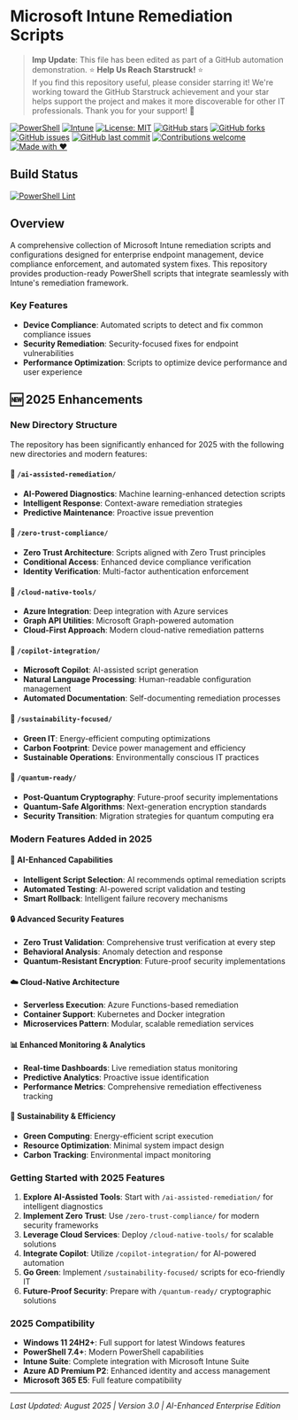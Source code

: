 # Microsoft Intune Remediation Scripts

> **Imp Update**: This file has been edited as part of a GitHub automation demonstration.
> ⭐ **Help Us Reach Starstruck!** ⭐  
> If you find this repository useful, please consider starring it! We're working toward the GitHub Starstruck achievement and your star helps support the project and makes it more discoverable for other IT professionals. Thank you for your support! 🚀

[![PowerShell](https://img.shields.io/badge/PowerShell-5391FE?style=for-the-badge&logo=powershell&logoColor=white)](https://docs.microsoft.com/en-us/powershell/) [![Intune](https://img.shields.io/badge/Microsoft_Intune-0078D4?style=for-the-badge&logo=microsoft&logoColor=white)](https://intune.microsoft.com/) [![License: MIT](https://img.shields.io/badge/License-MIT-yellow.svg?style=for-the-badge)](https://opensource.org/licenses/MIT)
[![GitHub stars](https://img.shields.io/github/stars/a-ariff/intune-remediation-scripts?style=for-the-badge&logo=github)](https://github.com/a-ariff/intune-remediation-scripts/stargazers) [![GitHub forks](https://img.shields.io/github/forks/a-ariff/intune-remediation-scripts?style=for-the-badge&logo=github)](https://github.com/a-ariff/intune-remediation-scripts/network) [![GitHub issues](https://img.shields.io/github/issues/a-ariff/intune-remediation-scripts?style=for-the-badge&logo=github)](https://github.com/a-ariff/intune-remediation-scripts/issues)
[![GitHub last commit](https://img.shields.io/github/last-commit/a-ariff/intune-remediation-scripts?style=for-the-badge&logo=github)](https://github.com/a-ariff/intune-remediation-scripts/commits/main) [![Contributions welcome](https://img.shields.io/badge/Contributions-welcome-brightgreen.svg?style=for-the-badge)](https://github.com/a-ariff/intune-remediation-scripts/blob/main/CONTRIBUTING.md) [![Made with ❤️](https://img.shields.io/badge/Made%20with-❤️-red.svg?style=for-the-badge)](https://github.com/a-ariff)

## Build Status
[![PowerShell Lint](https://github.com/a-ariff/intune-remediation-scripts/actions/workflows/ps-lint.yml/badge.svg?branch=main)](https://github.com/a-ariff/intune-remediation-scripts/actions/workflows/ps-lint.yml)

## Overview
A comprehensive collection of Microsoft Intune remediation scripts and configurations designed for enterprise endpoint management, device compliance enforcement, and automated system fixes. This repository provides production-ready PowerShell scripts that integrate seamlessly with Intune's remediation framework.

### Key Features
- **Device Compliance**: Automated scripts to detect and fix common compliance issues
- **Security Remediation**: Security-focused fixes for endpoint vulnerabilities
- **Performance Optimization**: Scripts to optimize device performance and user experience

## 🆕 2025 Enhancements

### New Directory Structure
The repository has been significantly enhanced for 2025 with the following new directories and modern features:

#### 📁 `/ai-assisted-remediation/`
- **AI-Powered Diagnostics**: Machine learning-enhanced detection scripts
- **Intelligent Response**: Context-aware remediation strategies
- **Predictive Maintenance**: Proactive issue prevention

#### 📁 `/zero-trust-compliance/`
- **Zero Trust Architecture**: Scripts aligned with Zero Trust principles
- **Conditional Access**: Enhanced device compliance verification
- **Identity Verification**: Multi-factor authentication enforcement

#### 📁 `/cloud-native-tools/`
- **Azure Integration**: Deep integration with Azure services
- **Graph API Utilities**: Microsoft Graph-powered automation
- **Cloud-First Approach**: Modern cloud-native remediation patterns

#### 📁 `/copilot-integration/`
- **Microsoft Copilot**: AI-assisted script generation
- **Natural Language Processing**: Human-readable configuration management
- **Automated Documentation**: Self-documenting remediation processes

#### 📁 `/sustainability-focused/`
- **Green IT**: Energy-efficient computing optimizations
- **Carbon Footprint**: Device power management and efficiency
- **Sustainable Operations**: Environmentally conscious IT practices

#### 📁 `/quantum-ready/`
- **Post-Quantum Cryptography**: Future-proof security implementations
- **Quantum-Safe Algorithms**: Next-generation encryption standards
- **Security Transition**: Migration strategies for quantum computing era

### Modern Features Added in 2025

#### 🤖 AI-Enhanced Capabilities
- **Intelligent Script Selection**: AI recommends optimal remediation scripts
- **Automated Testing**: AI-powered script validation and testing
- **Smart Rollback**: Intelligent failure recovery mechanisms

#### 🔒 Advanced Security Features
- **Zero Trust Validation**: Comprehensive trust verification at every step
- **Behavioral Analysis**: Anomaly detection and response
- **Quantum-Resistant Encryption**: Future-proof security implementations

#### ☁️ Cloud-Native Architecture
- **Serverless Execution**: Azure Functions-based remediation
- **Container Support**: Kubernetes and Docker integration
- **Microservices Pattern**: Modular, scalable remediation services

#### 📊 Enhanced Monitoring & Analytics
- **Real-time Dashboards**: Live remediation status monitoring
- **Predictive Analytics**: Proactive issue identification
- **Performance Metrics**: Comprehensive remediation effectiveness tracking

#### 🌱 Sustainability & Efficiency
- **Green Computing**: Energy-efficient script execution
- **Resource Optimization**: Minimal system impact design
- **Carbon Tracking**: Environmental impact monitoring

### Getting Started with 2025 Features

1. **Explore AI-Assisted Tools**: Start with `/ai-assisted-remediation/` for intelligent diagnostics
2. **Implement Zero Trust**: Use `/zero-trust-compliance/` for modern security frameworks
3. **Leverage Cloud Services**: Deploy `/cloud-native-tools/` for scalable solutions
4. **Integrate Copilot**: Utilize `/copilot-integration/` for AI-powered automation
5. **Go Green**: Implement `/sustainability-focused/` scripts for eco-friendly IT
6. **Future-Proof Security**: Prepare with `/quantum-ready/` cryptographic solutions

### 2025 Compatibility
- **Windows 11 24H2+**: Full support for latest Windows features
- **PowerShell 7.4+**: Modern PowerShell capabilities
- **Intune Suite**: Complete integration with Microsoft Intune Suite
- **Azure AD Premium P2**: Enhanced identity and access management
- **Microsoft 365 E5**: Full feature compatibility

---

*Last Updated: August 2025 | Version 3.0 | AI-Enhanced Enterprise Edition*
